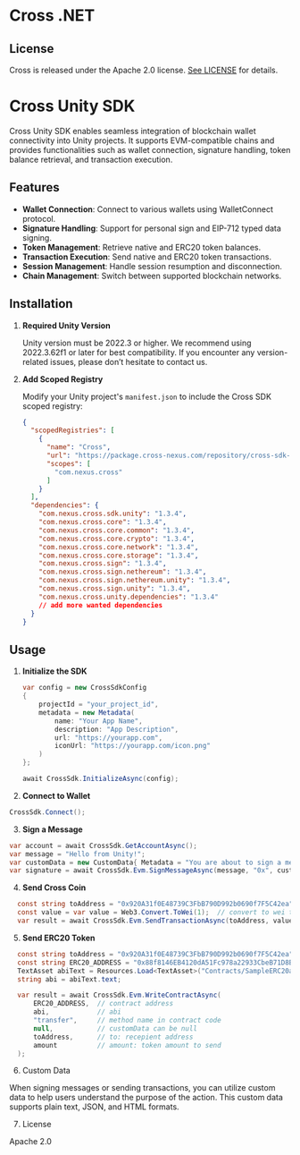 # Cross .NET

## License

Cross is released under the Apache 2.0 license. [See LICENSE](/LICENSE) for details.

# Cross Unity SDK

Cross Unity SDK enables seamless integration of blockchain wallet connectivity into Unity projects. It supports EVM-compatible chains and provides functionalities such as wallet connection, signature handling, token balance retrieval, and transaction execution.

## Features

- **Wallet Connection**: Connect to various wallets using WalletConnect protocol.
- **Signature Handling**: Support for personal sign and EIP-712 typed data signing.
- **Token Management**: Retrieve native and ERC20 token balances.
- **Transaction Execution**: Send native and ERC20 token transactions.
- **Session Management**: Handle session resumption and disconnection.
- **Chain Management**: Switch between supported blockchain networks.

## Installation

1. **Required Unity Version**

   Unity version must be 2022.3 or higher. We recommend using 2022.3.62f1 or later for best compatibility.
   If you encounter any version-related issues, please don’t hesitate to contact us.

2. **Add Scoped Registry**

   Modify your Unity project's `manifest.json` to include the Cross SDK scoped registry:

   ```json
   {
     "scopedRegistries": [
       {
         "name": "Cross",
         "url": "https://package.cross-nexus.com/repository/cross-sdk-unity/",
         "scopes": [
           "com.nexus.cross"
         ]
       }
     ],
     "dependencies": {
       "com.nexus.cross.sdk.unity": "1.3.4",
       "com.nexus.cross.core": "1.3.4",
       "com.nexus.cross.core.common": "1.3.4",
       "com.nexus.cross.core.crypto": "1.3.4",
       "com.nexus.cross.core.network": "1.3.4",
       "com.nexus.cross.core.storage": "1.3.4",
       "com.nexus.cross.sign": "1.3.4",
       "com.nexus.cross.sign.nethereum": "1.3.4",
       "com.nexus.cross.sign.nethereum.unity": "1.3.4",
       "com.nexus.cross.sign.unity": "1.3.4",
       "com.nexus.cross.unity.dependencies": "1.3.4"
       // add more wanted dependencies
     }
   }

## Usage

1. **Initialize the SDK**

   ```csharp
   var config = new CrossSdkConfig
   {
       projectId = "your_project_id",
       metadata = new Metadata(
           name: "Your App Name",
           description: "App Description",
           url: "https://yourapp.com",
           iconUrl: "https://yourapp.com/icon.png"
       )
   };

   await CrossSdk.InitializeAsync(config);
   ```

2. **Connect to Wallet**

  ```csharp
  CrossSdk.Connect();
  ```

3. **Sign a Message**

  ```csharp
  var account = await CrossSdk.GetAccountAsync();
  var message = "Hello from Unity!";
  var customData = new CustomData{ Metadata = "You are about to sign a message. This is plain text type custom data." }
  var signature = await CrossSdk.Evm.SignMessageAsync(message, "0x", customData);   // use 0x for 2nd parameter in case of address is undefined
  ```

4. **Send Cross Coin**

  ```csharp
    const string toAddress = "0x920A31f0E48739C3FbB790D992b0690f7F5C42ea";  // receipient address
    const value = var value = Web3.Convert.ToWei(1);  // convert to wei to send 1 cross
    var result = await CrossSdk.Evm.SendTransactionAsync(toAddress, value, null, null); // data or custom data can be null
  ```

5. **Send ERC20 Token**

  ```csharp
    const string toAddress = "0x920A31f0E48739C3FbB790D992b0690f7F5C42ea";  // receipient address
    const string ERC20_ADDRESS = "0x88f8146EB4120dA51Fc978a22933CbeB71D8Bde6";  // ERC20 token contract address
    TextAsset abiText = Resources.Load<TextAsset>("Contracts/SampleERC20abi");  // JSON formatted abi for the token contract file
    string abi = abiText.text;

    var result = await CrossSdk.Evm.WriteContractAsync(
        ERC20_ADDRESS,  // contract address
        abi,            // abi
        "transfer",     // method name in contract code
        null,           // customData can be null
        toAddress,      // to: recepient address
        amount          // amount: token amount to send
    );
  ```

6. Custom Data

  When signing messages or sending transactions, you can utilize custom data to help users understand the purpose of the action. This custom data supports plain text, JSON, and HTML formats.​

7. License

  Apache 2.0
